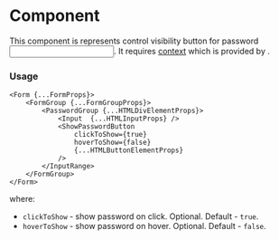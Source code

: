 # <ShowPasswordButton /> Component
This component is represents control visibility button for password [<Input />](./Input.md).
It requires [context](../src/PasswordGroup/PasswordGroupContext.ts) which is provided by [<PasswordGroup />](./PasswordGroup.md).

### Usage

```tsx
<Form {...FormProps}>
    <FormGroup {...FormGroupProps}>
        <PasswordGroup {...HTMLDivElementProps}>
            <Input  {...HTMLInputProps} />
            <ShowPasswordButton 
                clickToShow={true}
                hoverToShow={false}
                {...HTMLButtonElementProps}          
            />
        </InputRange>   
    </FormGroup>
</Form>
```

where:
- `clickToShow` - show password on click. Optional. Default - `true`.
- `hoverToShow` - show password on hover. Optional. Default - `false`.
